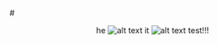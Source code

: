 #<p align ="center">  he ![alt text](https://64.media.tumblr.com/5a304e2f498c0a24d9a8fddb3fcc8f93/121f77e008a72d92-17/s1280x1920/f2b2ba36c15bc7b52dfcc529ed3a5a6bad5bb0f9.pnj) it  ![alt text](https://64.media.tumblr.com/5a304e2f498c0a24d9a8fddb3fcc8f93/121f77e008a72d92-17/s1280x1920/f2b2ba36c15bc7b52dfcc529ed3a5a6bad5bb0f9.pnj) test!!!



